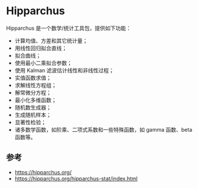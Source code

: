 # Hipparchus

Hipparchus 是一个数学/统计工具包，提供如下功能：

- 计算均值、方差和其它统计量；
- 用线性回归拟合直线；
- 拟合曲线；
- 使用最小二乘拟合参数；
- 使用 Kalman 滤波估计线性和非线性过程；
- 实值函数求值；
- 求解线性方程组；
- 解常微分方程；
- 最小化多维函数；
- 随机数生成器；
- 生成随机样本；
- 显著性检验；
- 诸多数学函数，如阶乘、二项式系数和一些特殊函数，如 gamma 函数、beta 函数等。

## 参考

- https://hipparchus.org/
- https://hipparchus.org/hipparchus-stat/index.html
